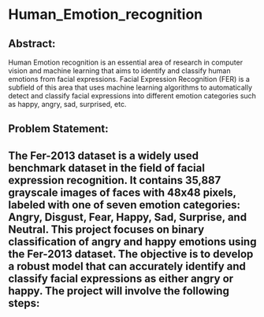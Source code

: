 # Human_Emotion_recognition

## Abstract:
Human Emotion recognition is an essential area of research in computer vision and machine learning that aims to identify and classify human emotions from facial expressions. Facial Expression Recognition (FER) is a subfield of this area that uses machine learning algorithms to automatically detect and classify facial expressions into different emotion categories such as happy, angry, sad, surprised, etc.

## Problem Statement: 
The Fer-2013 dataset is a widely used benchmark dataset in the field of facial expression recognition. It contains 35,887 grayscale images of faces with 48x48 pixels, labeled with one of seven emotion categories: Angry, Disgust, Fear, Happy, Sad, Surprise, and Neutral. This project focuses on binary classification of angry and happy emotions using the Fer-2013 dataset. The objective is to develop a robust model that can accurately identify and classify facial expressions as either angry or happy. The project will involve the following steps:
-
